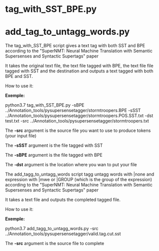 # tag_with_SST_BPE.py
# add_tag_to_untagg_words.py

The tag_with_SST_BPE script gives a text tag with both SST and BPE according to the "SuperNMT: Neural Machine Translation with Semantic Supersenses and Syntactic Supertags" paper 

It takes the original text file, the text file tagged with BPE, the text file file tagged with SST and the destination and outputs a text tagged with both BPE and SST.

How to use it:

**Exemple:**

python3.7 tag_with_SST_BPE.py -sBPE ../Annotation_tools/pysupersensetagger/stormtroopers.BPE -sSST ../Annotation_tools/pysupersensetagger/stormtroopers.POS.SST.txt -dst test.txt -src ../Annotation_tools/pysupersensetagger/stormtroopers.txt

The **-src** argument is the source file you want to use to produce tokens (your input file)

The **-sSST** argument is the file tagged with SST

The **-sBPE** argument is the file tagged with BPE

The **-dst** argument is the location where you wan to put your file





The add_tagg_to_untagg_words script tagg untagg words with |none and expression with |mwe or |GROUP (which is the group of the expression) according to the "SuperNMT: Neural Machine Translation with Semantic Supersenses and Syntactic Supertags" paper 

It takes a text file and outputs the completed tagged file.

How to use it:

**Exemple:**

python3.7 add_tagg_to_untagg_words.py -src ../Annotation_tools/pysupersensetagger/valid.tag.cut.sst

The **-src** argument is the source file to complete





